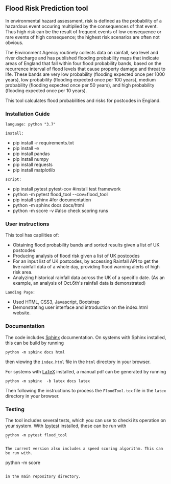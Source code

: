 ## Flood Risk Prediction tool

In environmental hazard assessment, risk is defined as the probability of a hazardous event occuring multiplied by the consequences of that event. Thus high risk can be the result of frequent events of low consequence or rare events of high consequence; the highest risk scenarios are often not obvious.

The Environment Agency routinely collects data on rainfall, sea level and river discharge and has published flooding probability maps that indicate areas of England that fall within four flood probability bands, based on the recurrence interval of flood levels that cause property damage and threat to life. These bands are very low probability (flooding expected once per 1000 years), low probability (flooding expected once per 100 years), medium probability (flooding expected once per 50 years), and high probability (flooding expected once per 10 years).

This tool calculates flood probabilities and risks for postcodes in England.

### Installation Guide

```
language: python "3.7"
```
```
install:
```
  - pip install -r requirements.txt
  - pip install -e
  - pip install pandas
  - pip install numpy
  - pip install requests
  - pip install matplotlib
```
script: 
```
  - pip install pytest pytest-cov #install test framework
  - python -m pytest flood_tool --cov=flood_tool
  - pip install sphinx #for documentation
  - python -m sphinx docs docs/html
  - python -m score -v #also check scoring runs

### User instructions

This tool has capilities of:
  - Obtaining flood probability bands and sorted results given a list of UK postcodes
  - Producing analysis of flood risk given a list of UK postcodes
  - For an input list of UK postcodes, by accessing Rainfall API to get the live rainfall data of a whole day, providing flood warning alerts of high risk area.
  - Analyzing historical rainfall data across the UK of a specific date. (As an example, an analysis of Oct.6th's rainfall data is demonstrated)
```
Landing Page:
```
  - Used HTML, CSS3, Javascript, Bootstrap
  - Demonstrating user interface and introduction on the index.html website.
  
### Documentation

The code includes [Sphinx](https://www.sphinx-doc.org) documentation. On systems with Sphinx installed, this can be build by running

```
python -m sphinx docs html
```

then viewing the `index.html` file in the `html` directory in your browser.

For systems with [LaTeX](https://www.latex-project.org/get/) installed, a manual pdf can be generated by running

```
python -m sphinx  -b latex docs latex
```

Then following the instructions to process the `FloodTool.tex` file in the `latex` directory in your browser.

### Testing

The tool includes several tests, which you can use to checki its operation on your system. With [[pytest](https://doc.pytest.org/en/latest) installed, these can be run with

```
python -m pytest flood_tool
``

The current version also includes a speed scoring algorithm. This can be run with.

```
python -m score
```

in the main repository directory.
